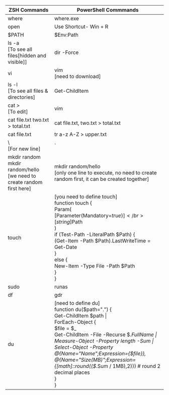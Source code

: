 | ZSH Commands | PowerShell Commmands |
| --- | --- |
| where | where.exe  |
| open | Use Shortcut- Win + R|
| $PATH | $Env:Path |
| ls -a </br> [To see all files[hidden and visible]] | dir -Force |
| vi | vim </br> [need to download] |
| ls -l </br> [To see all files & directories] | Get-ChildItem |
| cat > </br> [To edit] | vim |
| cat file.txt two.txt > total.txt | cat file.txt, two.txt > total.txt |
| cat file.txt | tr a-z A-Z > upper.txt | (cat 'file.txt').ToUpper() > upper.txt |
| \ </br> [For new line] | ` |
| mkdir random </br> mkdir random/hello </br> [we need to create random first here] | mkdir random/hello </br> [only one line to execute, no need to create random first, it can be created together] |
| touch | [you need to define touch] </br> function touch { </br> Param( </br> [Parameter(Mandatory=$true)] </br> [string]$Path </br> ) </br> if (Test-Path -LiteralPath $Path) { </br> (Get-Item -Path $Path).LastWriteTime = Get-Date </br> } </br> else { </br> New-Item -Type File -Path $Path </br> } </br> } |
| sudo | runas |
| df | gdr |
| du | [need to define du] </br> function du($path=".") { </br> Get-ChildItem $path \| </br> ForEach-Object { </br> $file = $_ </br> Get-ChildItem -File -Recurse $_.FullName \| Measure-Object -Property length -Sum \| </br> Select-Object -Property @{Name="Name";Expression={$file}}, </br> @{Name="Size(MB)";Expression={[math]::round(($_.Sum / 1MB),2)}} # round 2 decimal places </br> } </br>} |
